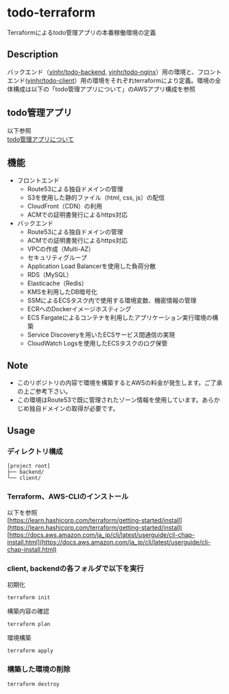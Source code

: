 # todo-terraform
Terraformによるtodo管理アプリの本番稼働環境の定義

## Description
バックエンド（[yinhr/todo-backend](https://github.com/yinhr/todo-backend), [yinhr/todo-nginx](https://github.com/yinhr/todo-nginx)）用の環境と、フロントエンド([yinhr/todo-client](https://github.com/yinhr/todo-frontend)）用の環境をそれぞれterraformにより定義。環境の全体構成は以下の「todo管理アプリについて」のAWSアプリ構成を参照

## todo管理アプリ
以下参照   
[todo管理アプリについて](https://www.notion.so/prmcy/ToDo-14f83b283c4b4bd088ee9f11ebe5be13)

## 機能
* フロントエンド
	* Route53による独自ドメインの管理
	* S3を使用した静的ファイル（html, css, js）の配信
	* CloudFront（CDN）の利用
	* ACMでの証明書発行によるhttps対応
* バックエンド
	* Route53による独自ドメインの管理
	* ACMでの証明書発行によるhttps対応
	* VPCの作成（Multi-AZ）
	* セキュリティグループ
	* Application Load Balancerを使用した負荷分散
	* RDS（MySQL）
	* Elasticache（Redis）
	* KMSを利用したDB暗号化
	* SSMによるECSタスク内で使用する環境変数、機密情報の管理
	* ECRへのDockerイメージホスティング
	* ECS Fargateによるコンテナを利用したアプリケーション実行環境の構築
	* Service Discoveryを用いたECSサービス間通信の実現
	* CloudWatch Logsを使用したECSタスクのログ保管

## Note
* このリポジトリの内容で環境を構築するとAWSの料金が発生します。ご了承の上ご参考下さい。
* この環境はRoute53で既に管理されたゾーン情報を使用しています。あらかじめ独自ドメインの取得が必要です。

## Usage

### ディレクトリ構成
```
[project root]
├── backend/
└── client/
```

### Terraform、AWS-CLIのインストール
以下を参照  
[https://learn.hashicorp.com/terraform/getting-started/install](https://learn.hashicorp.com/terraform/getting-started/install)  
[https://docs.aws.amazon.com/ja_jp/cli/latest/userguide/cli-chap-install.html](https://docs.aws.amazon.com/ja_jp/cli/latest/userguide/cli-chap-install.html)


### client, backendの各フォルダで以下を実行
初期化
```
terraform init
```
構築内容の確認
```
terraform plan
```
環境構築
```
terraform apply
```
### 構築した環境の削除
```
terraform destroy
```
